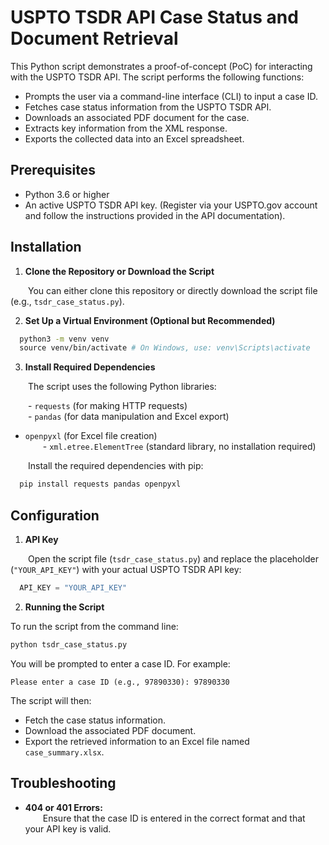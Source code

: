 # USPTO TSDR API Case Status and Document Retrieval

This Python script demonstrates a proof-of-concept (PoC) for interacting with the USPTO TSDR API. The script performs the following functions:

- Prompts the user via a command-line interface (CLI) to input a case ID.
- Fetches case status information from the USPTO TSDR API.
- Downloads an associated PDF document for the case.
- Extracts key information from the XML response.
- Exports the collected data into an Excel spreadsheet.

## Prerequisites

- Python 3.6 or higher  
- An active USPTO TSDR API key. (Register via your USPTO.gov account and follow the instructions provided in the API documentation).

## Installation

1. **Clone the Repository or Download the Script**

  You can either clone this repository or directly download the script file (e.g., `tsdr_case_status.py`).

2. **Set Up a Virtual Environment (Optional but Recommended)**

```bash 
  python3 -m venv venv 
  source venv/bin/activate # On Windows, use: venv\Scripts\activate
```

3. **Install Required Dependencies**

  The script uses the following Python libraries:

  - `requests` (for making HTTP requests)  
  - `pandas` (for data manipulation and Excel export)
  - `openpyxl` (for Excel file creation)  
  - `xml.etree.ElementTree` (standard library, no installation required)

  Install the required dependencies with pip:

```bash  
  pip install requests pandas openpyxl  
```

## Configuration

1. **API Key**

  Open the script file (`tsdr_case_status.py`) and replace the placeholder (`"YOUR_API_KEY"`) with your actual USPTO TSDR API key:

```python  
  API_KEY = "YOUR_API_KEY"  
```

2. **Running the Script**

To run the script from the command line:

```bash  
python tsdr_case_status.py  
```

You will be prompted to enter a case ID. For example:

```  
Please enter a case ID (e.g., 97890330): 97890330  
```

The script will then:

- Fetch the case status information.  
- Download the associated PDF document.  
- Export the retrieved information to an Excel file named `case_summary.xlsx`.

## Troubleshooting

- **404 or 401 Errors:**  
  Ensure that the case ID is entered in the correct format and that your API key is valid. 
